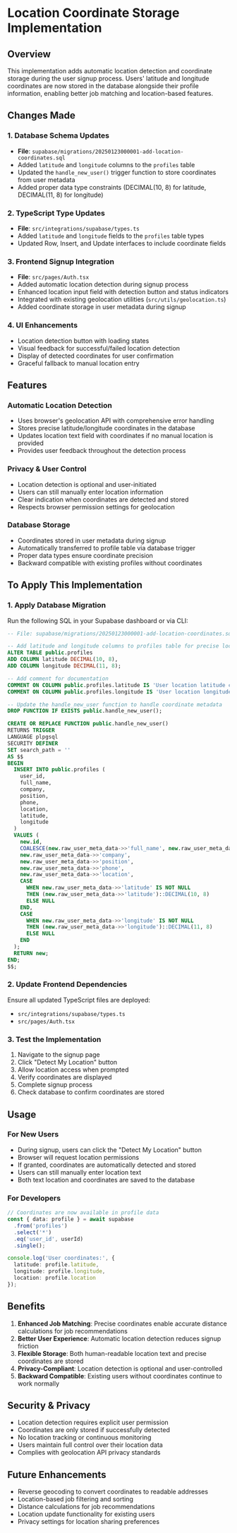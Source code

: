# Location Coordinate Storage Implementation

## Overview
This implementation adds automatic location detection and coordinate storage during the user signup process. Users' latitude and longitude coordinates are now stored in the database alongside their profile information, enabling better job matching and location-based features.

## Changes Made

### 1. Database Schema Updates
- **File**: `supabase/migrations/20250123000001-add-location-coordinates.sql`
- Added `latitude` and `longitude` columns to the `profiles` table
- Updated the `handle_new_user()` trigger function to store coordinates from user metadata
- Added proper data type constraints (DECIMAL(10, 8) for latitude, DECIMAL(11, 8) for longitude)

### 2. TypeScript Type Updates
- **File**: `src/integrations/supabase/types.ts`
- Added `latitude` and `longitude` fields to the `profiles` table types
- Updated Row, Insert, and Update interfaces to include coordinate fields

### 3. Frontend Signup Integration
- **File**: `src/pages/Auth.tsx`
- Added automatic location detection during signup process
- Enhanced location input field with detection button and status indicators
- Integrated with existing geolocation utilities (`src/utils/geolocation.ts`)
- Added coordinate storage in user metadata during signup

### 4. UI Enhancements
- Location detection button with loading states
- Visual feedback for successful/failed location detection
- Display of detected coordinates for user confirmation
- Graceful fallback to manual location entry

## Features

### Automatic Location Detection
- Uses browser's geolocation API with comprehensive error handling
- Stores precise latitude/longitude coordinates in the database
- Updates location text field with coordinates if no manual location is provided
- Provides user feedback throughout the detection process

### Privacy & User Control
- Location detection is optional and user-initiated
- Users can still manually enter location information
- Clear indication when coordinates are detected and stored
- Respects browser permission settings for geolocation

### Database Storage
- Coordinates stored in user metadata during signup
- Automatically transferred to profile table via database trigger
- Proper data types ensure coordinate precision
- Backward compatible with existing profiles without coordinates

## To Apply This Implementation

### 1. Apply Database Migration
Run the following SQL in your Supabase dashboard or via CLI:

```sql
-- File: supabase/migrations/20250123000001-add-location-coordinates.sql

-- Add latitude and longitude columns to profiles table for precise location tracking
ALTER TABLE public.profiles 
ADD COLUMN latitude DECIMAL(10, 8),
ADD COLUMN longitude DECIMAL(11, 8);

-- Add comment for documentation
COMMENT ON COLUMN public.profiles.latitude IS 'User location latitude coordinate (WGS84)';
COMMENT ON COLUMN public.profiles.longitude IS 'User location longitude coordinate (WGS84)';

-- Update the handle_new_user function to handle coordinate metadata
DROP FUNCTION IF EXISTS public.handle_new_user();

CREATE OR REPLACE FUNCTION public.handle_new_user()
RETURNS TRIGGER 
LANGUAGE plpgsql 
SECURITY DEFINER
SET search_path = ''
AS $$
BEGIN
  INSERT INTO public.profiles (
    user_id, 
    full_name,
    company,
    position,
    phone,
    location,
    latitude,
    longitude
  )
  VALUES (
    new.id, 
    COALESCE(new.raw_user_meta_data->>'full_name', new.raw_user_meta_data->>'name', new.email),
    new.raw_user_meta_data->>'company',
    new.raw_user_meta_data->>'position',
    new.raw_user_meta_data->>'phone',
    new.raw_user_meta_data->>'location',
    CASE 
      WHEN new.raw_user_meta_data->>'latitude' IS NOT NULL 
      THEN (new.raw_user_meta_data->>'latitude')::DECIMAL(10, 8)
      ELSE NULL
    END,
    CASE 
      WHEN new.raw_user_meta_data->>'longitude' IS NOT NULL 
      THEN (new.raw_user_meta_data->>'longitude')::DECIMAL(11, 8)
      ELSE NULL
    END
  );
  RETURN new;
END;
$$;
```

### 2. Update Frontend Dependencies
Ensure all updated TypeScript files are deployed:
- `src/integrations/supabase/types.ts`
- `src/pages/Auth.tsx`

### 3. Test the Implementation
1. Navigate to the signup page
2. Click "Detect My Location" button
3. Allow location access when prompted
4. Verify coordinates are displayed
5. Complete signup process
6. Check database to confirm coordinates are stored

## Usage

### For New Users
- During signup, users can click the "Detect My Location" button
- Browser will request location permissions
- If granted, coordinates are automatically detected and stored
- Users can still manually enter location text
- Both text location and coordinates are saved to the database

### For Developers
```typescript
// Coordinates are now available in profile data
const { data: profile } = await supabase
  .from('profiles')
  .select('*')
  .eq('user_id', userId)
  .single();

console.log('User coordinates:', {
  latitude: profile.latitude,
  longitude: profile.longitude,
  location: profile.location
});
```

## Benefits

1. **Enhanced Job Matching**: Precise coordinates enable accurate distance calculations for job recommendations
2. **Better User Experience**: Automatic location detection reduces signup friction
3. **Flexible Storage**: Both human-readable location text and precise coordinates are stored
4. **Privacy-Compliant**: Location detection is optional and user-controlled
5. **Backward Compatible**: Existing users without coordinates continue to work normally

## Security & Privacy

- Location detection requires explicit user permission
- Coordinates are only stored if successfully detected
- No location tracking or continuous monitoring
- Users maintain full control over their location data
- Complies with geolocation API privacy standards

## Future Enhancements

- Reverse geocoding to convert coordinates to readable addresses
- Location-based job filtering and sorting
- Distance calculations for job recommendations
- Location update functionality for existing users
- Privacy settings for location sharing preferences
